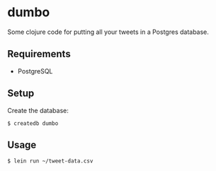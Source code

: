 # dumbo

Some clojure code for putting all your tweets in a Postgres database.

## Requirements

- PostgreSQL

## Setup

Create the database:

```
$ createdb dumbo
```

## Usage

```
$ lein run ~/tweet-data.csv
```
